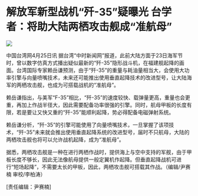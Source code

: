 # 解放军新型战机“歼-35”疑曝光 台学者：将助大陆两栖攻击舰成“准航母”

![](https://inews.gtimg.com/newsapp_bt/0/15783842330/1000)

中国台湾网4月25日讯
据台湾“中时新闻网”报道，此前大陆方面于23日海军节时，曾以数字仿真方式播出疑似最新的“歼-35”隐形战斗机，在福建舰起降的画面。台湾国际专家赖岳谦预测，由于“歼-35”的重量与耗油量相当大，会使用大功率引擎与向量喷嘴技术，未来还可能推出使用垂直起降技术的改进型号，让大陆海军的两栖攻击舰，也成为可搭载战机的“准航母”。

赖岳谦指出，与美军“F-35”相比，“歼-35”的速度较快、载弹量更高，重量也会更重，再加上作战半径大，因此需要配备功率很强的引擎。同时，航母甲板的长度有限，若是要让又快又重的“歼-35”能顺利起降，势必得配备电磁弹射系统。

赖岳谦分析，“歼-35”的引擎可能使用了向量喷嘴技术，一旦掌握了该项技术，“歼-35”未来就会推出使用垂直起降系统的改进型号，届时不只航母，大陆的两栖攻击舰也将可以允许战机起降，成为“准航母”。

据悉，两栖攻击舰是一种在进行两栖作战时，提供海上与空中支持的军舰，由于甲板长度不够长，因此无法像航母提供一般定翼机作起降。但垂直起降战机可进行“短场起降”，不需要太长的甲板，因此，两栖攻击舰可搭载其作战。（编辑/尹赛楠
审校/李柏涛）

[责任编辑：尹赛楠]

